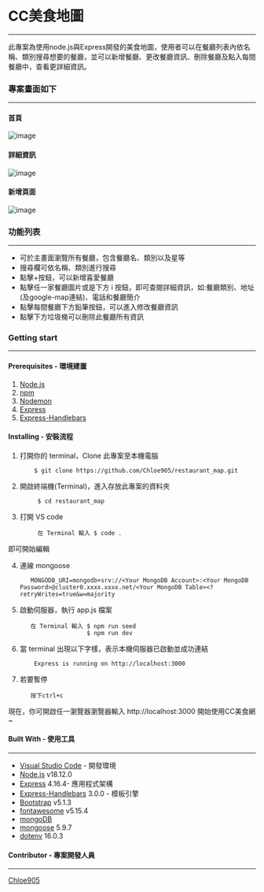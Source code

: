 # CC美食地圖
***
此專案為使用node.js與Express開發的美食地圖，使用者可以在餐廳列表內依名稱、類別搜尋想要的餐廳，並可以新增餐廳、更改餐廳資訊、刪除餐廳及點入每間餐廳中，查看更詳細資訊。

### 專案畫面如下
***
#### 首頁
![image](https://user-images.githubusercontent.com/100898369/202116995-fca925e1-015e-4edd-ba71-4cee53980e55.png)

#### 詳細資訊
![image](https://user-images.githubusercontent.com/100898369/202117074-87c762d0-7594-4a84-8db0-a30806c45c64.png)

#### 新增頁面
![image](https://user-images.githubusercontent.com/100898369/202117229-c5e9db4d-9cf1-4ea0-9ef6-b43940687fd3.png)


### 功能列表
***
- 可於主畫面瀏覽所有餐廳，包含餐廳名、類別以及星等
- 搜尋欄可依名稱、類別進行搜尋
- 點擊+按鈕，可以新增喜愛餐廳
- 點擊任一家餐廳圖片或是下方 i 按鈕，即可查閱詳細資訊，如:餐廳類別、地址(及google-map連結)、電話和餐廳簡介
- 點擊每間餐廳下方鉛筆按鈕，可以進入修改餐廳資訊
- 點擊下方垃圾桶可以刪除此餐廳所有資訊


### Getting start
***
#### Prerequisites - 環境建置
1. [Node.js](https://nodejs.org/en/)
2. [npm](https://www.npmjs.com/)
2. [Nodemon](https://www.npmjs.com/package/nodemon)
3. [Express](https://www.npmjs.com/package/express)
4. [Express-Handlebars](https://www.npmjs.com/package/express-handlebars)

#### Installing - 安裝流程
1. 打開你的 terminal，Clone 此專案至本機電腦
          
           $ git clone https://github.com/Chloe905/restaurant_map.git
    
2. 開啟終端機(Terminal)，進入存放此專案的資料夾

            $ cd restaurant_map 
    
3. 打開 VS code

            在 Terminal 輸入 $ code .
    
 即可開始編輯
 
4. 連線 mongoose

          MONGODB_URI=mongodb+srv://<Your MongoDB Account>:<Your MongoDB Password>@cluster0.xxxx.xxxx.net/<Your MongoDB Table><?retryWrites=true&w=majority
 
5. 啟動伺服器，執行 app.js 檔案

          在 Terminal 輸入 $ npm run seed
                          $ npm run dev
    
6. 當 terminal 出現以下字樣，表示本機伺服器已啟動並成功連結

           Express is running on http://localhost:3000

7. 若要暫停

          按下ctrl+c
          
現在，你可開啟任一瀏覽器瀏覽器輸入 http://localhost:3000 開始使用CC美食網 ~

#### Built With - 使用工具
***
* [Visual Studio Code](https://visualstudio.microsoft.com/zh-hant/) - 開發環境
* [Node.js](https://nodejs.org/en/) v18.12.0
* [Express](https://www.npmjs.com/package/express) 4.16.4- 應用程式架構
* [Express-Handlebars](https://www.npmjs.com/package/express-handlebars) 3.0.0 - 模板引擎
* [Bootstrap](https://getbootstrap.com/docs/5.1/getting-started/introduction/) v5.1.3
* [fontawesome](https://fontawesome.com/v5/search?q=delete&o=r&m=free) v5.15.4
* [mongoDB](https://www.mongodb.com/cloud/atlas/lp/try4?utm_source=google&utm_campaign=search_gs_pl_evergreen_atlas_core_prosp-brand_gic-null_apac-tw_ps-all_desktop_eng_lead&utm_term=mongodb&utm_medium=cpc_paid_search&utm_ad=e&utm_ad_campaign_id=12212624371&adgroup=115749712503&gclid=CjwKCAiAjs2bBhACEiwALTBWZcUKpTcWMYz-H2ujR3AWXk8bd7bfPB458D5WrtfmwolB5WWeWjP3zRoC7BwQAvD_BwE)
* [mongoose](https://mongoosejs.com/) 5.9.7
* [dotenv](https://www.npmjs.com/package/dotenv) 16.0.3

#### Contributor - 專案開發人員
---
[Chloe905](https://github.com/Chloe905)
